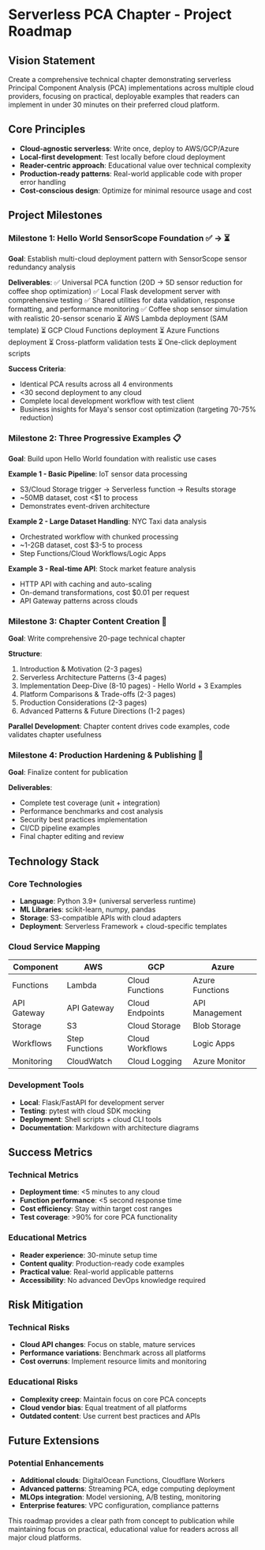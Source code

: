 # Serverless PCA Chapter - Project Roadmap

## Vision Statement
Create a comprehensive technical chapter demonstrating serverless Principal Component Analysis (PCA) implementations across multiple cloud providers, focusing on practical, deployable examples that readers can implement in under 30 minutes on their preferred cloud platform.

## Core Principles
- **Cloud-agnostic serverless**: Write once, deploy to AWS/GCP/Azure
- **Local-first development**: Test locally before cloud deployment  
- **Reader-centric approach**: Educational value over technical complexity
- **Production-ready patterns**: Real-world applicable code with proper error handling
- **Cost-conscious design**: Optimize for minimal resource usage and cost

## Project Milestones

### Milestone 1: Hello World SensorScope Foundation ✅ → ⏳
**Goal**: Establish multi-cloud deployment pattern with SensorScope sensor redundancy analysis

**Deliverables**:
✅ Universal PCA function (20D → 5D sensor reduction for coffee shop optimization)
✅ Local Flask development server with comprehensive testing
✅ Shared utilities for data validation, response formatting, and performance monitoring
✅ Coffee shop sensor simulation with realistic 20-sensor scenario
⏳ AWS Lambda deployment (SAM template)
⏳ GCP Cloud Functions deployment
⏳ Azure Functions deployment
⏳ Cross-platform validation tests
⏳ One-click deployment scripts

**Success Criteria**:
- Identical PCA results across all 4 environments
- <30 second deployment to any cloud
- Complete local development workflow with test client
- Business insights for Maya's sensor cost optimization (targeting 70-75% reduction)

### Milestone 2: Three Progressive Examples 📋
**Goal**: Build upon Hello World foundation with realistic use cases

**Example 1 - Basic Pipeline**: IoT sensor data processing
- S3/Cloud Storage trigger → Serverless function → Results storage
- ~50MB dataset, cost <$1 to process
- Demonstrates event-driven architecture

**Example 2 - Large Dataset Handling**: NYC Taxi data analysis  
- Orchestrated workflow with chunked processing
- ~1-2GB dataset, cost $3-5 to process
- Step Functions/Cloud Workflows/Logic Apps

**Example 3 - Real-time API**: Stock market feature analysis
- HTTP API with caching and auto-scaling
- On-demand transformations, cost $0.01 per request
- API Gateway patterns across clouds

### Milestone 3: Chapter Content Creation 📝
**Goal**: Write comprehensive 20-page technical chapter

**Structure**:
1. Introduction & Motivation (2-3 pages)
2. Serverless Architecture Patterns (3-4 pages) 
3. Implementation Deep-Dive (8-10 pages) - Hello World + 3 Examples
4. Platform Comparisons & Trade-offs (2-3 pages)
5. Production Considerations (2-3 pages)
6. Advanced Patterns & Future Directions (1-2 pages)

**Parallel Development**: Chapter content drives code examples, code validates chapter usefulness

### Milestone 4: Production Hardening & Publishing 🚀
**Goal**: Finalize content for publication

**Deliverables**:
- Complete test coverage (unit + integration)
- Performance benchmarks and cost analysis
- Security best practices implementation
- CI/CD pipeline examples
- Final chapter editing and review

## Technology Stack

### Core Technologies
- **Language**: Python 3.9+ (universal serverless runtime)
- **ML Libraries**: scikit-learn, numpy, pandas
- **Storage**: S3-compatible APIs with cloud adapters
- **Deployment**: Serverless Framework + cloud-specific templates

### Cloud Service Mapping
| Component | AWS | GCP | Azure |
|-----------|-----|-----|-------|
| Functions | Lambda | Cloud Functions | Azure Functions |
| API Gateway | API Gateway | Cloud Endpoints | API Management |
| Storage | S3 | Cloud Storage | Blob Storage |
| Workflows | Step Functions | Cloud Workflows | Logic Apps |
| Monitoring | CloudWatch | Cloud Logging | Azure Monitor |

### Development Tools
- **Local**: Flask/FastAPI for development server
- **Testing**: pytest with cloud SDK mocking
- **Deployment**: Shell scripts + cloud CLI tools
- **Documentation**: Markdown with architecture diagrams

## Success Metrics

### Technical Metrics
- **Deployment time**: <5 minutes to any cloud
- **Function performance**: <5 second response time
- **Cost efficiency**: Stay within target cost ranges
- **Test coverage**: >90% for core PCA functionality

### Educational Metrics  
- **Reader experience**: 30-minute setup time
- **Content quality**: Production-ready code examples
- **Practical value**: Real-world applicable patterns
- **Accessibility**: No advanced DevOps knowledge required

## Risk Mitigation

### Technical Risks
- **Cloud API changes**: Focus on stable, mature services
- **Performance variations**: Benchmark across all platforms
- **Cost overruns**: Implement resource limits and monitoring

### Educational Risks
- **Complexity creep**: Maintain focus on core PCA concepts
- **Cloud vendor bias**: Equal treatment of all platforms
- **Outdated content**: Use current best practices and APIs

## Future Extensions

### Potential Enhancements
- **Additional clouds**: DigitalOcean Functions, Cloudflare Workers
- **Advanced patterns**: Streaming PCA, edge computing deployment
- **MLOps integration**: Model versioning, A/B testing, monitoring
- **Enterprise features**: VPC configuration, compliance patterns

This roadmap provides a clear path from concept to publication while maintaining focus on practical, educational value for readers across all major cloud platforms.